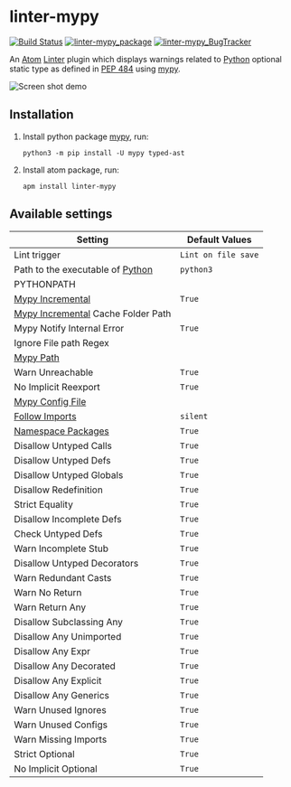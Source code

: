 # linter-mypy

[![Build Status](https://travis-ci.org/elarivie/linter-mypy.svg?branch=master)](https://travis-ci.org/elarivie/linter-mypy)
[![linter-mypy_package](https://img.shields.io/apm/dm/linter-mypy.svg?style=flat-square)][linter-mypy_package]
[![linter-mypy_BugTracker](https://img.shields.io/github/issues/elarivie/linter-mypy.svg)][linter-mypy_BugTracker]

An [Atom][atom] [Linter][linter] plugin which displays warnings related to [Python][python] optional static type as defined in [PEP 484][spec] using [mypy][mypy homepage].

![Screen shot demo](https://github.com/elarivie/linter-mypy/raw/master/doc/ScreenShotDemo.png)

## Installation

1.  Install python package [mypy][mypy], run:

    ```ShellSession
    python3 -m pip install -U mypy typed-ast
    ```

2.  Install atom package, run:

    ```ShellSession
    apm install linter-mypy
    ```

## Available settings

| Setting                                               | Default Values       |
| -------------------------------------------           | -------------------- |
| Lint trigger                                          |  `Lint on file save` |
| Path to the executable of [Python][python]            |     `python3`        |
| PYTHONPATH                                            |                      |
| [Mypy Incremental][MypyIncremental]                   |     `True`           |
| [Mypy Incremental][MypyIncremental] Cache Folder Path |                      |
| Mypy Notify Internal Error                            |     `True`           |
| Ignore File path Regex                                |                      |
| [Mypy Path][MypyPath]                                 |                      |
| Warn Unreachable                                      |     `True`           |
| No Implicit Reexport                                  |     `True`           |
| [Mypy Config File][OptMypyConfig]                     |                      |
| [Follow Imports][OptFollowImports]                    |     `silent`         |
| [Namespace Packages][OptNamespacePackages]            |     `True`           |
| Disallow Untyped Calls                                |     `True`           |
| Disallow Untyped Defs                                 |     `True`           |
| Disallow Untyped Globals                              |     `True`           |
| Disallow Redefinition                                 |     `True`           |
| Strict Equality                                       |     `True`           |
| Disallow Incomplete Defs                              |     `True`           |
| Check Untyped Defs                                    |     `True`           |
| Warn Incomplete Stub                                  |     `True`           |
| Disallow Untyped Decorators                           |     `True`           |
| Warn Redundant Casts                                  |     `True`           |
| Warn No Return                                        |     `True`           |
| Warn Return Any                                       |     `True`           |
| Disallow Subclassing Any                              |     `True`           |
| Disallow Any Unimported                               |     `True`           |
| Disallow Any Expr                                     |     `True`           |
| Disallow Any Decorated                                |     `True`           |
| Disallow Any Explicit                                 |     `True`           |
| Disallow Any Generics                                 |     `True`           |
| Warn Unused Ignores                                   |     `True`           |
| Warn Unused Configs                                   |     `True`           |
| Warn Missing Imports                                  |     `True`           |
| Strict Optional                                       |     `True`           |
| No Implicit Optional                                  |     `True`           |

[linter]: https://github.com/atom-community/linter
[install linter]: https://github.com/atom-community/linter#installation
[mypy]: https://pypi.python.org/pypi/mypy
[mypy homepage]: http://www.mypy-lang.org/
[spec]: https://www.python.org/dev/peps/pep-0484/
[atom]: https://atom.io/
[linter-mypy_repo]: https://github.com/elarivie/linter-mypy
[linter-mypy_package]: https://atom.io/packages/linter-mypy
[linter-mypy_BugTracker]: https://github.com/elarivie/linter-mypy/issues
[python]: https://www.python.org
[OptMypyConfig]: http://mypy.readthedocs.io/en/latest/config_file.html
[OptFollowImports]: http://mypy.readthedocs.io/en/latest/command_line.html#following-imports-or-not
[OptNamespacePackages]: https://mypy.readthedocs.io/en/latest/command_line.html#import-discovery
[MypyPath]: http://mypy.readthedocs.io/en/latest/command_line.html#how-imports-are-found
[MypyIncremental]: http://mypy.readthedocs.io/en/latest/command_line.html#incremental
